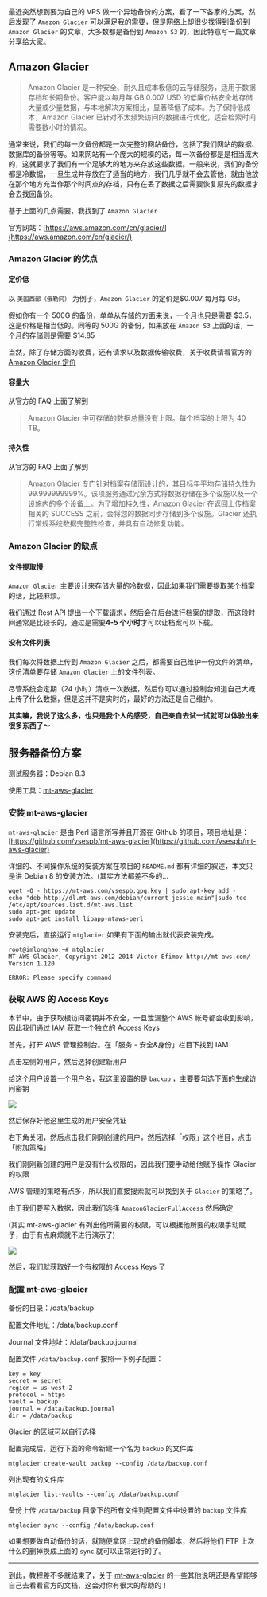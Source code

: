 <!--
Amazon Glacier 简单介绍及服务器备份方案
最近突然想到要为自己的 VPS 做一个异地备份的方案，看了一下各家的方案，然后发现了 Amazon Glacier 可以满足我的需要，但是网络上却很少找得到备份到 Amazon Glacier 的文章，大多数都是备份到 Amazon S3 的，因此特意写一篇文章分享给大家。
1497753592
-->

最近突然想到要为自己的 VPS 做一个异地备份的方案，看了一下各家的方案，然后发现了 `Amazon Glacier` 可以满足我的需要，但是网络上却很少找得到备份到 `Amazon Glacier` 的文章，大多数都是备份到 `Amazon S3` 的，因此特意写一篇文章分享给大家。

## Amazon Glacier

> Amazon Glacier 是一种安全、耐久且成本极低的云存储服务，适用于数据存档和长期备份。客户能以每月每 GB 0.007 USD 的低廉价格安全地存储大量或少量数据，与本地解决方案相比，显著降低了成本。为了保持低成本，Amazon Glacier 已针对不太频繁访问的数据进行优化，适合检索时间需要数小时的情况。

通常来说，我们的每一次备份都是一次完整的网站备份，包括了我们网站的数据、数据库的备份等等。如果网站有一个庞大的规模的话，每一次备份都是是相当庞大的，这就要求了我们有一个足够大的地方来存放这些数据。一般来说，我们的备份都是冷数据，一旦生成并存放在了适当的地方，我们几乎就不会去管他，就由他放在那个地方充当作那个时间点的存档，只有在丢了数据之后需要恢复原先的数据才会去找回备份。

基于上面的几点需要，我找到了 `Amazon Glacier`

官方网站：[https://aws.amazon.com/cn/glacier/](https://aws.amazon.com/cn/glacier/)

### Amazon Glacier 的优点

#### 定价低

以 `美国西部（俄勒冈）` 为例子，`Amazon Glacier` 的定价是\$0.007 每月每 GB。

假如你有一个 500G 的备份，单单从存储的方面来说，一个月也只是需要 $3.5，这是价格是相当低的。同等的 500G 的备份，如果放在 `Amazon S3` 上面的话，一个月的存储则是需要 $14.85

当然，除了存储方面的收费，还有请求以及数据传输收费，关于收费请看官方的 [Amazon Glacier 定价](https://aws.amazon.com/cn/glacier/pricing/)

#### 容量大

从官方的 FAQ 上面了解到

> Amazon Glacier 中可存储的数据总量没有上限。每个档案的上限为 40 TB。

#### 持久性

从官方的 FAQ 上面了解到

> Amazon Glacier 专门针对档案存储而设计的，其目标年平均存储持久性为 99.999999999%。该项服务通过冗余方式将数据存储在多个设施以及一个设施内的多个设备上。为了增加持久性，Amazon Glacier 在返回上传档案相关的 SUCCESS 之前，会将您的数据同步存储到多个设施。Glacier 还执行常规系统数据完整性检查，并具有自动修复功能。

### Amazon Glacier 的缺点

#### 文件提取慢

`Amazon Glacier` 主要设计来存储大量的冷数据，因此如果我们需要提取某个档案的话，比较麻烦。

我们通过 Rest API 提出一个下载请求，然后会在后台进行档案的提取，而这段时间通常是比较长的，通过是需要**4-5 个小时**才可以让档案可以下载。

#### 没有文件列表

我们每次将数据上传到 `Amazon Glacier` 之后，都需要自己维护一份文件的清单，这份清单要存储 `Amazon Glacier` 上的文件列表。

尽管系统会定期（24 小时）清点一次数据，然后你可以通过控制台知道自己大概上传了什么数据，但是这并不是实时的，最好的方法还是自己维护。

**其实嘛，我说了这么多，也只是我个人的感受，自己亲自去试一试就可以体验出来很多东西了～**

## 服务器备份方案

测试服务器：Debian 8.3

使用工具：[mt-aws-glacier](https://github.com/vsespb/mt-aws-glacier)

### 安装 mt-aws-glacier

`mt-aws-glacier` 是由 Perl 语言所写并且开源在 GIthub 的项目，项目地址是：[https://github.com/vsespb/mt-aws-glacier](https://github.com/vsespb/mt-aws-glacier)

详细的、不同操作系统的安装方案在项目的 `README.md` 都有详细的叙述，本文只是讲 Debian 8 的安装方法。(其实方法都差不多的...

```
wget -O - https://mt-aws.com/vsespb.gpg.key | sudo apt-key add -
echo "deb http://dl.mt-aws.com/debian/current jessie main"|sudo tee /etc/apt/sources.list.d/mt-aws.list
sudo apt-get update
sudo apt-get install libapp-mtaws-perl
```

安装完后，直接运行 `mtglacier` 如果有下面的输出就代表安装完成。

```
root@imlonghao:~# mtglacier
MT-AWS-Glacier, Copyright 2012-2014 Victor Efimov http://mt-aws.com/ Version 1.120

ERROR: Please specify command
```

### 获取 AWS 的 Access Keys

本节中，由于获取根访问密钥并不安全，一旦泄漏整个 AWS 帐号都会收到影响，因此我们通过 IAM 获取一个独立的 Access Keys

首先，打开 AWS 管理控制台。在「服务 - 安全&身份」栏目下找到 IAM

点击左侧的用户，然后选择创建新用户

给这个用户设置一个用户名，我这里设置的是 `backup` ，主要要勾选下面的生成访问密钥

![](https://imlonghao.com/files/38/5bbb460bb2163.jpg)

然后保存好他这里生成的用户安全凭证

右下角关闭，然后点击我们刚刚创建的用户，然后选择「权限」这个栏目，点击「附加策略」

我们刚刚新创建的用户是没有什么权限的，因此我们要手动给他赋予操作 Glacier 的权限

AWS 管理的策略有点多，所以我们直接搜索就可以找到关于 `Glacier` 的策略了。

由于我们要写入数据，因此我们选择 `AmazonGlacierFullAccess` 然后确定

(其实 mt-aws-glacier 有列出他所需要的权限，可以根据他所要的权限手动赋予，由于有点麻烦就不进行演示了)

![](https://imlonghao.com/files/38/5bbb4620d3b9d.jpg)

然后，我们就获取好一个有权限的 Access Keys 了

### 配置 mt-aws-glacier

备份的目录：/data/backup

配置文件地址：/data/backup.conf

Journal 文件地址：/data/backup.journal

配置文件 `/data/backup.conf` 按照一下例子配置：

```
key = key
secret = secret
region = us-west-2
protocol = https
vault = backup
journal = /data/backup.journal
dir = /data/backup
```

Glacier 的区域可以自行选择

配置完成后，运行下面的命令新建一个名为 `backup` 的文件库

```
mtglacier create-vault backup --config /data/backup.conf
```

列出现有的文件库

```
mtglacier list-vaults --config /data/backup.conf
```

备份上传 `/data/backup` 目录下的所有文件到配置文件中设置的 `backup` 文件库

```
mtglacier sync --config /data/backup.conf
```

如果想要做自动备份的话，就随便拿网上现成的备份脚本，然后将他们 FTP 上次什么的删掉换成上面的 `sync` 就可以正常运行的了。

---

到此，教程差不多就结束了，关于 [mt-aws-glacier](https://github.com/vsespb/mt-aws-glacier) 的一些其他说明还是希望能够自己去看看官方的文档，这会对你有很大的帮助的！
